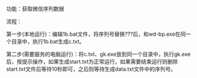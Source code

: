 功能：获取微信序列数据

流程：

第一步(本地运行)：编辑1b.bat文件，将序列号替换???后，和wd-bp.exe在同一个目录中，执行1b.bat生成c.txt。

第二步(需要服务的电脑运行)：将c.txt、gk.exe放到同一个目录中，执行gk.exe后，按提示操作，如果生成start.txt为正常运行，如果需要结束运行则删除start.txt文件后等待10秒即可，之后则等待生成data.txt文件中的序列号。

